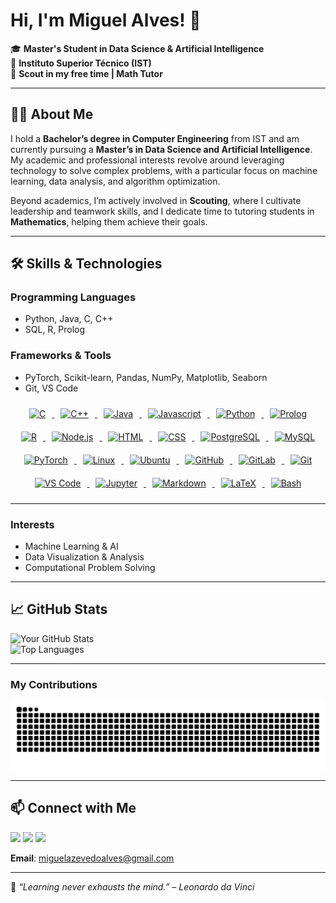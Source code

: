 # Hi, I'm Miguel Alves! 👋

🎓 **Master's Student in Data Science & Artificial Intelligence**  
📍 **Instituto Superior Técnico (IST)**  
🌟 **Scout in my free time | Math Tutor**  

---

## 👩‍💻 About Me  
I hold a **Bachelor’s degree in Computer Engineering** from IST and am currently pursuing a **Master’s in Data Science and Artificial Intelligence**. My academic and professional interests revolve around leveraging technology to solve complex problems, with a particular focus on machine learning, data analysis, and algorithm optimization.  

Beyond academics, I’m actively involved in **Scouting**, where I cultivate leadership and teamwork skills, and I dedicate time to tutoring students in **Mathematics**, helping them achieve their goals.

---

## 🛠️ Skills & Technologies  
### **Programming Languages**  
- Python, Java, C, C++  
- SQL, R, Prolog  

### **Frameworks & Tools**  
- PyTorch, Scikit-learn, Pandas, NumPy, Matplotlib, Seaborn  
- Git, VS Code   

<p align="center">
    <!-- C -->
    <a href="https://www.gnu.org/software/gnu-c-manual/">
        <img src="https://cdn.jsdelivr.net/gh/devicons/devicon@latest/icons/c/c-original.svg" width="50px" width="50px" style="padding: 10px;" alt="C" />
    </a>
    <!-- C++ -->
    <a href="https://cplusplus.com/">
        <img src="https://cdn.jsdelivr.net/gh/devicons/devicon@latest/icons/cplusplus/cplusplus-original.svg" width="50px" width="50px" style="padding: 10px;" alt="C++" />
    </a>
    <!-- Java -->
    <a href="https://www.oracle.com/java/">
        <img src="https://cdn.jsdelivr.net/gh/devicons/devicon@latest/icons/java/java-original.svg" width="50px" width="50px" style="padding: 10px;" alt="Java" />
    </a>
    <!-- Javascript -->
    <a href="https://www.oracle.com/developer/javascript/">
        <img src="https://cdn.jsdelivr.net/gh/devicons/devicon/icons/javascript/javascript-original.svg" width="50px" width="50px" style="padding: 10px;" alt="Javascript" />
    </a>
    <!-- Python -->
    <a href="https://www.python.org/">
        <img src="https://cdn.jsdelivr.net/gh/devicons/devicon@latest/icons/python/python-original.svg" width="50px" width="50px" style="padding: 10px;" alt="Python" />
    </a>
    <!-- Prolog -->
    <a href="https://www.swi-prolog.org/">
        <img src="https://cdn.jsdelivr.net/gh/devicons/devicon/icons/prolog/prolog-original.svg" width="50px" width="50px" style="padding: 10px;" alt="Prolog" />
    </a>
    <!-- R -->
    <a href="https://www.r-project.org/">
        <img src="https://cdn.jsdelivr.net/gh/devicons/devicon@latest/icons/r/r-original.svg" width="50px" width="50px" style="padding: 10px;" alt="R" />
    </a>
    <!-- Node js -->
    <a href="https://nodejs.org/en">
        <img src="https://cdn.jsdelivr.net/gh/devicons/devicon/icons/nodejs/nodejs-original.svg" width="50px" width="50px" style="padding: 10px;" alt="Node.js" />
    </a>
    <!-- HTML -->
    <a href="https://developer.mozilla.org/en-US/docs/Web/HTML">
        <img src="https://cdn.jsdelivr.net/gh/devicons/devicon@latest/icons/html5/html5-original.svg" width="50px" width="50px" style="padding: 10px;" alt="HTML" />
    </a>
    <!-- CSS -->
    <a href="https://developer.mozilla.org/en-US/docs/Web/CSS">
        <img src="https://cdn.jsdelivr.net/gh/devicons/devicon@latest/icons/css3/css3-original.svg" width="50px" width="50px" style="padding: 10px;" alt="CSS" />
    </a>
    <!-- PostgreSQL -->
    <a href="https://www.postgresql.org/">
        <img src="https://cdn.jsdelivr.net/gh/devicons/devicon@latest/icons/postgresql/postgresql-original.svg" width="50px" width="50px" style="padding: 10px;" alt="PostgreSQL" />
    </a>
    <!-- MySQL -->
    <a href="https://www.mysql.com/">
        <img src="https://cdn.jsdelivr.net/gh/devicons/devicon/icons/mysql/mysql-original.svg" width="50px" width="50px" style="padding: 10px;" alt="MySQL" />
    </a>
    <!-- PyTorch -->
    <a href="https://pytorch.org/">
        <img src="https://cdn.jsdelivr.net/gh/devicons/devicon@latest/icons/pytorch/pytorch-original.svg" width="50px" width="50px" style="padding: 10px;" alt="PyTorch" />
    </a>
    <!-- Linux -->
    <a href="https://www.linux.org/">
        <img src="https://cdn.jsdelivr.net/gh/devicons/devicon@latest/icons/linux/linux-original.svg" width="50px" width="50px" style="padding: 10px;" alt="Linux" />
    </a>
    <!-- Ubuntu -->
    <a href="https://ubuntu.com/">
        <img src="https://img.icons8.com/?size=100&id=63208&format=png&color=000000" width="50px" width="50px" style="padding: 10px;" alt="Ubuntu" />
    </a>
    <!-- GitHub -->
    <a href="https://github.com/">
        <img src="https://img.icons8.com/?size=100&id=3tC9EQumUAuq&format=png&color=FFFFFF" width="50px" width="50px" style="padding: 10px;" alt="GitHub" />
    </a>
    <!-- GitLab -->
    <a href="https://gitlab.com/">
        <img src="https://cdn.jsdelivr.net/gh/devicons/devicon@latest/icons/gitlab/gitlab-original.svg" width="50px" width="50px" style="padding: 10px;" alt="GitLab" />
    </a>
    <!-- Git -->
    <a href="https://git-scm.com/">
        <img src="https://cdn.jsdelivr.net/gh/devicons/devicon@latest/icons/git/git-original.svg" width="50px" width="50px" style="padding: 10px;" alt="Git" />
    </a>
    <!-- VS Code -->
    <a href="https://code.visualstudio.com/">
        <img src="https://cdn.jsdelivr.net/gh/devicons/devicon@latest/icons/vscode/vscode-original.svg" width="50px" width="50px" style="padding: 10px;" alt="VS Code" />
    </a>
    <!-- Jupyter -->
    <a href="https://jupyter.org//">
        <img src="https://cdn.jsdelivr.net/gh/devicons/devicon/icons/jupyter/jupyter-original.svg" width="50px" width="50px" style="padding: 10px;" alt="Jupyter" />
    </a>
    <!-- Markdown -->
    <a href="https://www.markdownguide.org/">
        <img src="https://img.icons8.com/?size=100&id=21812&format=png&color=FFFFFF" width="50px" width="50px" style="padding: 10px;" alt="Markdown" />
    </a>
    <!-- LaTeX -->
    <a href="https://www.latex-project.org/">
        <img src="https://img.icons8.com/?size=100&id=WBooq2dInw0x&format=png&color=000000" width="50px" width="50px" style="padding: 10px;" alt="LaTeX" />
    </a>
    <!-- Bash -->
    <a href="https://www.gnu.org/software/bash/">
        <img src="https://img.icons8.com/?size=100&id=9MJf0ngDwS8z&format=png&color=000000" width="50px" style="padding: 10px;" alt="Bash" />
    </a>
</p>

---

### **Interests**  
- Machine Learning & AI  
- Data Visualization & Analysis  
- Computational Problem Solving  
  

---

## 📈 GitHub Stats  
![Your GitHub Stats](https://github-readme-stats.vercel.app/api?username=MiguelAlves27&show_icons=true&theme=radical)  
![Top Languages](https://github-readme-stats.vercel.app/api/top-langs/?username=MiguelAlves27&theme=radical&count_private=true&hide=Jupyter%20Notebook)  

---

### My Contributions
<picture>
  <source media="(prefers-color-scheme: dark)" srcset="https://raw.githubusercontent.com/MiguelAlves27/MiguelAlves27/output/github-contribution-grid-snake-dark.svg?palette=github-dark.svg" />
  <source media="(prefers-color-scheme: light)" srcset="https://raw.githubusercontent.com/MiguelAlves27/MiguelAlves27/output/github-contribution-grid-snake.svg" />
  <img alt="snake eating my contributions" src="https://raw.githubusercontent.com/MiguelAlves27/MiguelAlves27/output/github-contribution-grid-snake.svg" />
</picture>

---

## 📫 Connect with Me
<div> 
  <a href="https://instagram.com/miguel272003" target="_blank"><img src="https://img.shields.io/badge/-Instagram-%23E4405F?style=for-the-badge&logo=instagram&logoColor=white" target="_blank"></a>
  <a href = "mailto:miguelazevedoalves@gmail.com"><img src="https://img.shields.io/badge/-Gmail-%23333?style=for-the-badge&logo=gmail&logoColor=white" target="_blank"></a>
  <a href="https://www.linkedin.com/in/miguel-alves-a0b26a185" target="_blank"><img src="https://img.shields.io/badge/-LinkedIn-%230077B5?style=for-the-badge&logo=linkedin&logoColor=white" target="_blank"></a>

**Email**: miguelazevedoalves@gmail.com  

---

🌱 _“Learning never exhausts the mind.” – Leonardo da Vinci_  
